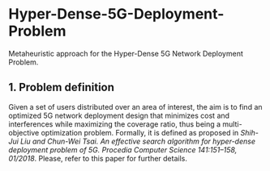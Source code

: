 # Hyper-Dense-5G-Deployment-Problem

Metaheuristic approach for the Hyper-Dense 5G Network Deployment Problem.

## 1. Problem definition
Given a set of users distributed over an area of interest, the aim is to find an optimized 5G network deployment design that minimizes cost and interferences while maximizing the coverage ratio, thus being a multi-objective optimization problem. Formally, it is defined as proposed in _Shih-Jui Liu and Chun-Wei Tsai. An effective search algorithm for hyper-dense deployment problem of 5G. Procedia Computer Science 141:151–158, 01/2018_. Please, refer to this paper for further details.

